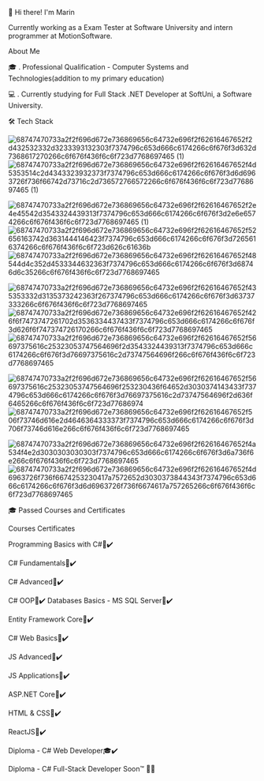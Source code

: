👋 Hi there! I'm Marin
 
Currently working as a Exam Tester at Software University and intern programmer at MotionSoftware.



About Me

🎓  . Professional Qualification - Computer Systems and Technologies(addition to my primary education)

💻  . Currently studying for Full Stack .NET Developer at SoftUni, a Software University.


🛠  Tech Stack 

![68747470733a2f2f696d672e736869656c64732e696f2f62616467652f2d432532332d3233393132303f7374796c653d666c6174266c6f676f3d632d7368617270266c6f676f436f6c6f723d7768697465 (1)](https://user-images.githubusercontent.com/25013809/151029014-b9bab519-c5cd-4198-a5f3-f908ecac44a6.svg)
 ![68747470733a2f2f696d672e736869656c64732e696f2f62616467652f4d5353514c2d4343323932373f7374796c653d666c6174266c6f676f3d6d6963726f736f66742d73716c2d736572766572266c6f676f436f6c6f723d7768697465 (1)](https://user-images.githubusercontent.com/25013809/151029030-e8da2b36-297b-407c-9ed2-5a845a0a5752.svg)
 
 ![68747470733a2f2f696d672e736869656c64732e696f2f62616467652f2e4e45542d3543324439313f7374796c653d666c6174266c6f676f3d2e6e6574266c6f676f436f6c6f723d7768697465 (1)](https://user-images.githubusercontent.com/25013809/151029090-19040cbb-b33a-4837-adbc-88e5f8cdf7b8.svg)
 ![68747470733a2f2f696d672e736869656c64732e696f2f62616467652f52656163742d3631444146423f7374796c653d666c6174266c6f676f3d7265616374266c6f676f436f6c6f723d626c61636b](https://user-images.githubusercontent.com/25013809/151029147-14b5c9eb-0e5e-47da-b3a0-3359a30e5138.svg) ![68747470733a2f2f696d672e736869656c64732e696f2f62616467652f48544d4c352d4533344632363f7374796c653d666c6174266c6f676f3d68746d6c35266c6f676f436f6c6f723d7768697465](https://user-images.githubusercontent.com/25013809/151029182-1350b9ff-0c81-41af-8eaa-761c9822b93c.svg)
 
 ![68747470733a2f2f696d672e736869656c64732e696f2f62616467652f435353332d3135373242363f267374796c653d666c6174266c6f676f3d63737333266c6f676f436f6c6f723d7768697465](https://user-images.githubusercontent.com/25013809/151029207-56387d1f-d59e-4187-8943-1ff5fb95b6dd.svg) ![68747470733a2f2f696d672e736869656c64732e696f2f62616467652f426f6f7473747261702d3536334437433f7374796c653d666c6174266c6f676f3d626f6f747374726170266c6f676f436f6c6f723d7768697465](https://user-images.githubusercontent.com/25013809/151029268-e1666565-c22b-450d-bc29-2e99353df6d1.svg)
 ![68747470733a2f2f696d672e736869656c64732e696f2f62616467652f56697375616c25323053747564696f2d3543324439313f7374796c653d666c6174266c6f676f3d76697375616c2d73747564696f266c6f676f436f6c6f723d7768697465](https://user-images.githubusercontent.com/25013809/151029286-d1fad2ad-5eed-46db-b997-e466cf0bfa5f.svg)
 
 ![68747470733a2f2f696d672e736869656c64732e696f2f62616467652f56697375616c25323053747564696f253230436f64652d3030374143433f7374796c653d666c6174266c6f676f3d76697375616c2d73747564696f2d636f6465266c6f676f436f6c6f723d77686974](https://user-images.githubusercontent.com/25013809/151029310-ef9744b2-dffc-4a6c-b3b4-ba755f82186c.svg) ![68747470733a2f2f696d672e736869656c64732e696f2f62616467652f506f73746d616e2d4646364333373f7374796c653d666c6174266c6f676f3d706f73746d616e266c6f676f436f6c6f723d7768697465](https://user-images.githubusercontent.com/25013809/151029357-f9dbf4a4-679c-41c6-a650-5ef8ff0549f4.svg)
 
 ![68747470733a2f2f696d672e736869656c64732e696f2f62616467652f4a534f4e2d3030303030303f7374796c653d666c6174266c6f676f3d6a736f6e266c6f676f436f6c6f723d7768697465](https://user-images.githubusercontent.com/25013809/151029374-2fec0141-2722-4440-b3e7-0f911bc44da3.svg)
 ![68747470733a2f2f696d672e736869656c64732e696f2f62616467652f4d6963726f736f6674253230417a7572652d3030373844343f7374796c653d666c6174266c6f676f3d6d6963726f736f6674617a757265266c6f676f436f6c6f723d7768697465](https://user-images.githubusercontent.com/25013809/151029599-52c340f5-2d64-45b2-ba0b-f6f8b2f204ee.svg)


 






 



🎓  Passed Courses and Certificates


Courses	Certificates

Programming Basics with C#📜✔️ 

C# Fundamentals📜✔️ 

C# Advanced📜✔️

C# OOP📜✔️ 
Databases Basics - MS SQL Server📜✔️

Entity Framework Core📜✔️

C# Web Basics📜✔️

JS Advanced📜✔️

JS Applications📜✔️

ASP.NET Core📜✔️

HTML & CSS📜✔️

ReactJS📜✔️

Diploma - C# Web Developer🎓✔️

Diploma - C# Full-Stack Developer	Soon™ 👨‍💻
